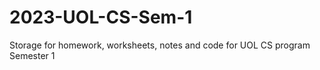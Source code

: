 # 2023-UOL-CS-Sem-1
Storage for homework, worksheets, notes and code for UOL CS program Semester 1   
